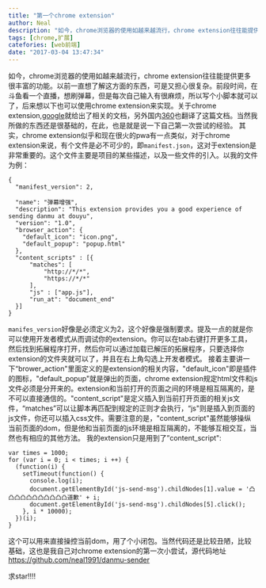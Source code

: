 ```yaml
---
title: "第一个chrome extension"
author: Neal
description: "如今，chrome浏览器的使用如越来越流行，chrome extension往往能提供更多很丰富的功能。以前一直想了解这方面的东西，可是又担心很复杂。前段时间，在斗鱼看一个直播，想刷弹幕，但是每次自己输入有很麻烦，所以写个小脚本就可以了，后来想以下也可以使用chrome extension来实现。关于chrome extension,google就给出了相关的文档，另外国内360也翻译了这篇文档。当"
tags: [chrome,扩展]
catefories: [web前端]
date: "2017-03-04 13:47:34"
---
```

如今，chrome浏览器的使用如越来越流行，chrome extension往往能提供更多很丰富的功能。以前一直想了解这方面的东西，可是又担心很复杂。前段时间，在斗鱼看一个直播，想刷弹幕，但是每次自己输入有很麻烦，所以写个小脚本就可以了，后来想以下也可以使用chrome extension来实现。关于chrome extension,[google](https://developer.chrome.com/extensions)就给出了相关的文档，另外国内[360](http://open.chrome.360.cn/extension_dev/overview.html)也翻译了这篇文档。当然我所做的东西还是很基础的，在此，也是就是说一下自己第一次尝试的经验。
其实，chrome extension似乎和现在很火的pwa有一点类似，对于chrome extension来说，有个文件是必不可少的，即`manifest.json`，这对于extension是非常重要的。这个文件主要是项目的某些描述，以及一些文件的引入。以我的文件为例：
```
{
  "manifest_version": 2,

  "name": "弹幕增强",
  "description": "This extension provides you a good experience of sending danmu at douyu",
  "version": "1.0",
  "browser_action": {
    "default_icon": "icon.png",
    "default_popup": "popup.html"
  },
  "content_scripts" : [{
      "matches": [
          "http://*/*",
          "https://*/*"
      ],
      "js" : ["app.js"],
      "run_at": "document_end"
  }]
}
```
`manifes_version`好像是必须定义为2，这个好像是强制要求。提及一点的就是你可以使用开发者模式从而调试你的extension。你可以在tab右键打开更多工具，然后找到拓展程序打开，然后你可以通过加载已解压的拓展程序，只要选择你extension的文件夹就可以了，并且在右上角勾选上开发者模式。
接着主要讲一下“brower_action"里面定义的是extension的相关内容，"default_icon"即是插件的图标，"default_popup"就是弹出的页面，chrome extension规定html文件和js文件必须是分开来的。extension和当前打开的页面之间的环境是相互隔离的，是不可以直接通信的。"content_script"是定义插入到当前打开页面的相关js文件，“matches”可以让脚本再匹配到规定的正则才会执行，“js"则是插入到页面的js文件，你还可以插入css文件。需要注意的是，"content_script"虽然能够操纵当前页面的dom，但是他和当前页面的js环境是相互隔离的，不能够互相交互，当然也有相应的其他方法。
我的extension只是用到了”content_script":
```
var times = 1000;
for (var i = 0; i < times; i ++) {
  (function(i) {
    setTimeout(function() {
      console.log(i);
      document.getElementById('js-send-msg').childNodes[1].value = '凸凸凸凸凸凸凸凸凸凸凸道歉' + i;
      document.getElementById('js-send-msg').childNodes[5].click();
    }, i * 10000);
  })(i);
}
```
这个可以用来直接操控当前dom，用了个小闭包。当然代码还是比较丑陋，比较基础，这也是我自己对chrome extension的第一次小尝试，源代码地址 https://github.com/neal1991/danmu-sender

求star!!!!